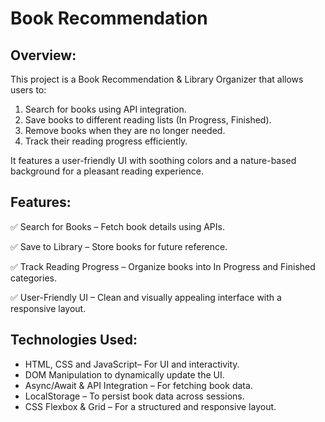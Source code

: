 # Book Recommendation
## Overview:

This project is a Book Recommendation & Library Organizer that allows users to:
1) Search for books using API integration.
2) Save books to different reading lists (In Progress, Finished).
3) Remove books when they are no longer needed.
4) Track their reading progress efficiently.

It features a user-friendly UI with soothing colors and a nature-based background for a pleasant reading experience.

## Features:

✅ Search for Books – Fetch book details using APIs.

✅ Save to Library – Store books for future reference.

✅ Track Reading Progress – Organize books into In Progress and Finished categories.

✅ User-Friendly UI – Clean and visually appealing interface with a responsive layout.

## Technologies Used:
* HTML, CSS and JavaScript– For UI and interactivity.
* DOM Manipulation to dynamically update the UI.
* Async/Await & API Integration – For fetching book data.
* LocalStorage – To persist book data across sessions.
* CSS Flexbox & Grid – For a structured and responsive layout.
